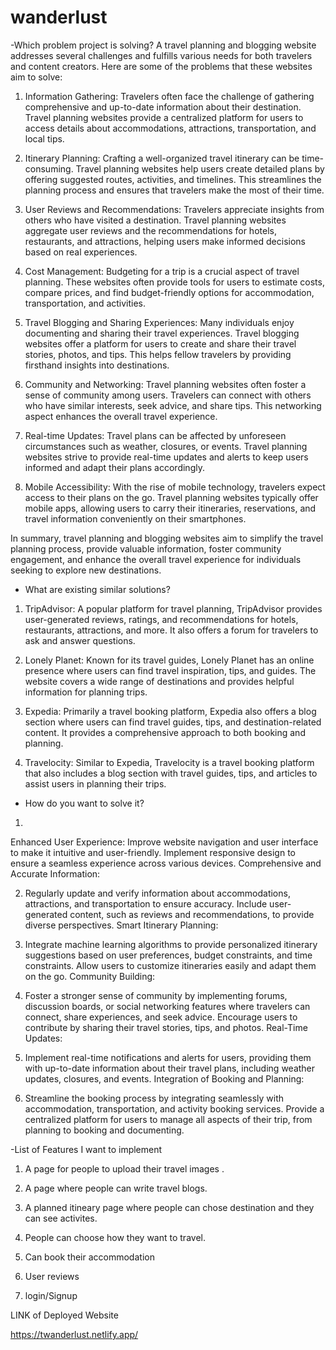 # wanderlust

-Which problem project is solving?
 A travel planning and blogging website addresses several challenges and fulfills various needs for both travelers and content creators. Here are some of the problems that these websites aim to solve:

1. Information Gathering: Travelers often face the challenge of gathering comprehensive and up-to-date information about their destination. Travel planning websites provide a centralized platform for users to access details about accommodations, attractions, transportation, and local tips.

2. Itinerary Planning: Crafting a well-organized travel itinerary can be time-consuming. Travel planning websites help users create detailed plans by offering suggested routes, activities, and timelines. This streamlines the planning process and ensures that travelers make the most of their time.

3. User Reviews and Recommendations: Travelers appreciate insights from others who have visited a destination. Travel planning websites aggregate user reviews and the recommendations for hotels, restaurants, and attractions, helping users make informed decisions based on real experiences.

4. Cost Management: Budgeting for a trip is a crucial aspect of travel planning. These websites often provide tools for users to estimate costs, compare prices, and find budget-friendly options for accommodation, transportation, and activities.

5. Travel Blogging and Sharing Experiences: Many individuals enjoy documenting and sharing their travel experiences. Travel blogging websites offer a platform for users to create and share their travel stories, photos, and tips. This helps fellow travelers by providing firsthand insights into destinations.

6. Community and Networking: Travel planning websites often foster a sense of community among users. Travelers can connect with others who have similar interests, seek advice, and share tips. This networking aspect enhances the overall travel experience.

7. Real-time Updates: Travel plans can be affected by unforeseen circumstances such as weather, closures, or events. Travel planning websites strive to provide real-time updates and alerts to keep users informed and adapt their plans accordingly.

8. Mobile Accessibility: With the rise of mobile technology, travelers expect access to their plans on the go. Travel planning websites typically offer mobile apps, allowing users to carry their itineraries, reservations, and travel information conveniently on their smartphones.

In summary, travel planning and blogging websites aim to simplify the travel planning process, provide valuable information, foster community engagement, and enhance the overall travel experience for individuals seeking to explore new destinations.




- What are existing similar solutions?


1. TripAdvisor: A popular platform for travel planning, TripAdvisor provides user-generated reviews, ratings, and recommendations for hotels, restaurants, attractions, and more. It also offers a forum for travelers to ask and answer questions.

2. Lonely Planet: Known for its travel guides, Lonely Planet has an online presence where users can find travel inspiration, tips, and guides. The website covers a wide range of destinations and provides helpful information for planning trips.

3. Expedia: Primarily a travel booking platform, Expedia also offers a blog section where users can find travel guides, tips, and destination-related content. It provides a comprehensive approach to both booking and planning.

4. Travelocity: Similar to Expedia, Travelocity is a travel booking platform that also includes a blog section with travel guides, tips, and articles to assist users in planning their trips.




- How do you want to solve it?
1.
Enhanced User Experience:
Improve website navigation and user interface to make it intuitive and user-friendly.
Implement responsive design to ensure a seamless experience across various devices.
Comprehensive and Accurate Information:

2. Regularly update and verify information about accommodations, attractions, and transportation to ensure accuracy.
Include user-generated content, such as reviews and recommendations, to provide diverse perspectives.
Smart Itinerary Planning:

3. Integrate machine learning algorithms to provide personalized itinerary suggestions based on user preferences, budget constraints, and time constraints.
Allow users to customize itineraries easily and adapt them on the go.
Community Building:

4. Foster a stronger sense of community by implementing forums, discussion boards, or social networking features where travelers can connect, share experiences, and seek advice.
Encourage users to contribute by sharing their travel stories, tips, and photos.
Real-Time Updates:

5. Implement real-time notifications and alerts for users, providing them with up-to-date information about their travel plans, including weather updates, closures, and events.
Integration of Booking and Planning:

6. Streamline the booking process by integrating seamlessly with accommodation, transportation, and activity booking services.
Provide a centralized platform for users to manage all aspects of their trip, from planning to booking and documenting.





-List of Features I want to implement

1. A page for people to upload their travel images .

2. A page where people can write travel blogs.

3. A planned itineary page where people can chose destination and they can see activites.

4. People can choose how they want to travel.

5. Can book their accommodation

6. User reviews

7. login/Signup



LINK of Deployed Website

https://twanderlust.netlify.app/
